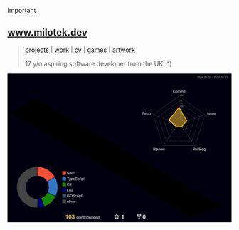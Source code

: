 > [!IMPORTANT]  
> ## www.milotek.dev
> > [projects](https://milotek.dev#projects) | [work](https://linkedin.com/in/goated) | [cv](https://milotek.dev#cv) | [games](https://milotek.dev#games) | [artwork](https://milotek.dev#arts)
> > 
> > 17 y/o aspiring software developer from the UK :^)

[![Contributions Graph](./profile-3d-contrib/profile-night-rainbow.svg)](https://milotek.dev)
